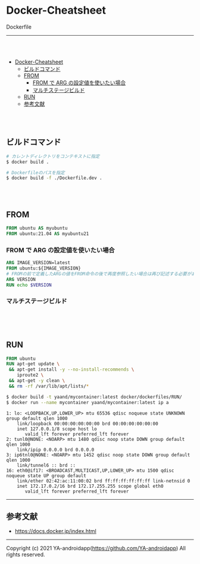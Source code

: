 <a id="markdown-docker-cheatsheet" name="docker-cheatsheet"></a>

# Docker-Cheatsheet

Dockerfile

---

<br><br>

<!-- TOC -->

- [Docker-Cheatsheet](#docker-cheatsheet)
  - [ビルドコマンド](#ビルドコマンド)
  - [FROM](#from)
    - [FROM で ARG の設定値を使いたい場合](#from-で-arg-の設定値を使いたい場合)
    - [マルチステージビルド](#マルチステージビルド)
  - [RUN](#run)
  - [参考文献](#参考文献)

<!-- /TOC -->

<br><br>

<a id="markdown-ビルドコマンド" name="ビルドコマンド"></a>

## ビルドコマンド

```bash
# カレントディレクトリをコンテキストに指定
$ docker build .

# Dockerfileのパスを指定
$ docker build -f ./Dockerfile.dev .
```

<br><br>

<a id="markdown-from" name="from"></a>

## FROM

```dockerfile
FROM ubuntu AS myubuntu
FROM ubuntu:21.04 AS myubuntu21
```

<a id="markdown-from-で-arg-の設定値を使いたい場合" name="from-で-arg-の設定値を使いたい場合"></a>

### FROM で ARG の設定値を使いたい場合

```dockerfile
ARG IMAGE_VERSION=latest
FROM ubuntu:${IMAGE_VERSION}
# FROMの前で定義したARGの値をFROM命令の後で再度参照したい場合は再び記述する必要がある
ARG VERSION
RUN echo $VERSION
```

<a id="markdown-マルチステージビルド" name="マルチステージビルド"></a>

### マルチステージビルド

```dockerfile

```

<br><br>

<a id="markdown-run" name="run"></a>

## RUN

```dockerfile
FROM ubuntu
RUN apt-get update \
 && apt-get install -y --no-install-recommends \
    iproute2 \
 && apt-get -y clean \
 && rm -rf /var/lib/apt/lists/*
```

```bash
$ docker build -t yaand/mycontainer:latest docker/dockerfiles/RUN/
$ docker run --name mycontainer yaand/mycontainer:latest ip a
```

```
1: lo: <LOOPBACK,UP,LOWER_UP> mtu 65536 qdisc noqueue state UNKNOWN group default qlen 1000
    link/loopback 00:00:00:00:00:00 brd 00:00:00:00:00:00
    inet 127.0.0.1/8 scope host lo
       valid_lft forever preferred_lft forever
2: tunl0@NONE: <NOARP> mtu 1480 qdisc noop state DOWN group default qlen 1000
    link/ipip 0.0.0.0 brd 0.0.0.0
3: ip6tnl0@NONE: <NOARP> mtu 1452 qdisc noop state DOWN group default qlen 1000
    link/tunnel6 :: brd ::
16: eth0@if17: <BROADCAST,MULTICAST,UP,LOWER_UP> mtu 1500 qdisc noqueue state UP group default
    link/ether 02:42:ac:11:00:02 brd ff:ff:ff:ff:ff:ff link-netnsid 0
    inet 172.17.0.2/16 brd 172.17.255.255 scope global eth0
       valid_lft forever preferred_lft forever
```

---

<a id="markdown-参考文献" name="参考文献"></a>

## 参考文献

- https://docs.docker.jp/index.html

---

Copyright (c) 2021 YA-androidapp(https://github.com/YA-androidapp) All rights reserved.
